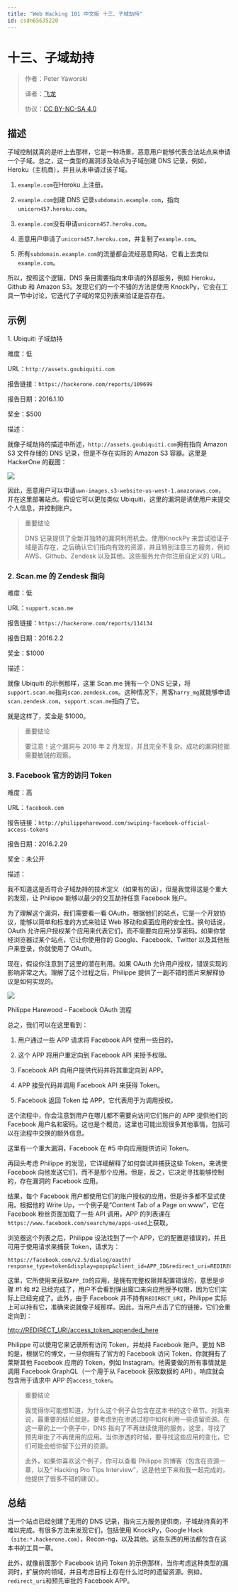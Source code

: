 ```yaml
---
title: "Web Hacking 101 中文版 十三、子域劫持"
id: csdn65635220
---
```


# 十三、子域劫持

> 作者：Peter Yaworski
> 
> 译者：[飞龙](https://github.com/)
> 
> 协议：[CC BY-NC-SA 4.0](http://creativecommons.org/licenses/by-nc-sa/4.0/)

## 描述

子域控制就真的是听上去那样，它是一种场景，恶意用户能够代表合法站点来申请一个子域。总之，这一类型的漏洞涉及站点为子域创建 DNS 记录，例如，Heroku（主机商），并且从未申请过该子域。

1.  `example.com`在Heroku 上注册。

2.  `example.com`创建 DNS 记录`subdomain.example.com`，指向`unicorn457.heroku.com`。

3.  `example.com`没有申请`unicorn457.heroku.com`。

4.  恶意用户申请了`unicorn457.heroku.com`，并复制了`example.com`。

5.  所有`subdomain.example.com`的流量都会流经恶意网站，它看上去类似`example.com`。

所以，按照这个逻辑，DNS 条目需要指向未申请的外部服务，例如 Heroku，Github 和 Amazon S3。发现它们的一个不错的方法是使用 KnockPy，它会在工具一节中讨论，它迭代了子域的常见列表来验证是否存在。

## 示例

1\. Ubiquiti 子域劫持

难度：低

URL：`http://assets.goubiquiti.com`

报告链接：`https://hackerone.com/reports/109699`

报告日期：2016.1.10

奖金：$500

描述：

就像子域劫持的描述中所述，`http://assets.goubiquiti.com`拥有指向 Amazon S3 文件存储的 DNS 记录，但是不存在实际的 Amazon S3 容器。这里是 HackerOne 的截图：

![](../img/5db40a8e85f8a94d86ff9577b5f23606.png)

因此，恶意用户可以申请`uwn-images.s3-website-us-west-1.amazonaws.com`，并在这里部署站点。假设它可以更加类似 Ubiquiti，这里的漏洞是诱使用户来提交个人信息，并控制账户。

> 重要结论
> 
> DNS 记录提供了全新并独特的漏洞利用机会。使用KnockPy 来尝试验证子域是否存在，之后确认它们指向有效的资源，并且特别注意三方服务，例如 AWS、Github、Zendesk 以及其他。这些服务允许你注册自定义的 URL。

### 2\. Scan.me 的 Zendesk 指向

难度：低

URL：`support.scan.me`

报告链接：`https://hackerone.com/reports/114134`

报告日期：2016.2.2

奖金：$1000

描述：

就像 Ubiquiti 的示例那样，这里 Scan.me 拥有一个 DNS 记录，将`support.scan.me`指向`scan.zendesk.com`。这种情况下，黑客`harry_mg`就能够申请`scan.zendesk.com`，`support.scan.me`指向了它。

就是这样了，奖金是 $1000。

> 重要结论
> 
> 要注意！这个漏洞与 2016 年 2 月发现，并且完全不复杂。成功的漏洞挖掘需要敏锐的观察。

### 3\. Facebook 官方的访问 Token

难度：高

URL：`facebook.com`

报告链接：`http://philippeharewood.com/swiping-facebook-official-access-tokens`

报告日期：2016.2.29

奖金：未公开

描述：

我不知道这是否符合子域劫持的技术定义（如果有的话），但是我觉得这是个重大的发现，让 Philippe 能够以最少的交互劫持任意 Facebook 账户。

为了理解这个漏洞，我们需要看一看 OAuth，根据他们的站点，它是一个开放协议，能够以简单和标准的方式来验证 Web 移动和桌面应用的安全性。换句话说，OAuth 允许用户授权某个应用来代表它们，而不需要向应用分享密码。如果你曾经浏览器过某个站点，它让你使用你的 Google、Facebook、Twitter 以及其他账户来登录，你就使用了 OAuth。

现在，假设你注意到了这里的潜在利用。如果 OAuth 允许用户授权，错误实现的影响非常之大。理解了这个过程之后，Philippe 提供了一副不错的图片来解释协议是如何实现的。

![](../img/e4fd6952e779102ab29ba288207e2033.png)

Philippe Harewood - Facebook OAuth 流程

总之，我们可以在这里看到：

1.  用户通过一些 APP 请求将 Facebook API 使用一些目的。

2.  这个 APP 将用户重定向到 Facebook API 来授予权限。

3.  Facebook API 向用户提供代码并将其重定向到 APP。

4.  APP 接受代码并调用 Facebook API 来获得 Token。

5.  Facebook 返回 Token 给 APP，它代表用于为调用授权。

这个流程中，你会注意到用户在哪儿都不需要向访问它们账户的 APP 提供他们的 Facebook 用户名和密码。这也是个概览，这里也可能出现很多其他事情，包括可以在流程中交换的额外信息。

这里有一个重大漏洞，Facebook 在 #5 中向应用提供访问 Token。

再回头考虑 Philippe 的发现，它详细解释了如何尝试并捕获这些 Token，来诱使 Facebook 向他发送它们，而不是那个应用。但是，反之，它决定寻找能够控制的，存在漏洞的 Facebook 应用。

结果，每个 Facebook 用户都使用它们的账户授权的应用，但是许多都不显式使用。根据他的 Write Up，一个例子是“Content Tab of a Page on www”，它在 Facebook 粉丝页面加载了一些 API 调用。APP 的列表课在`https://www.facebook.com/search/me/apps-used`上获取。

浏览器这个列表之后，Philippe 设法找到了一个 APP，它的配置是错误的，并且可用于使用请求来捕获 Token，请求为：

```
https://facebook.com/v2.5/dialog/oauth?response_type=token&display=popup&client_id=APP_ID&redirect_uri=REDIRECT_URI
```

这里，它所使用来获取`APP_ID`的应用，是拥有完整权限并配置错误的，意思是步骤 #1 和 #2 已经完成了，用户不会看到弹出窗口来向应用授予权限，因为它们实际上已经完成了。此外，由于 Facebook 并不持有`REDIRECT_URI`，Philippe 实际上可以持有它，准确来说就像子域那样。因此，当用户点击了它的链接，它们会重定向到：

[http://REDIRECT_URI/access_token_appended_here](http://REDIRECT_URI/access_token_appended_here)

Philippe 可以使用它来记录所有访问 Token，并劫持 Facebook 账户。更加 NB 的是，根据它的博文，一旦你拥有了官方的 Facebook 访问 Token，你就拥有了莱斯其他 Facebook 应用的 Token，例如 Instagram。他需要做的所有事情就是调用 Facebook GraphQL（一个用于从 Facebook 获取数据的 API），响应就会包含用于请求中 APP 的`access_token`。

> 重要结论
> 
> 我觉得你可能想知道，为什么这个例子会包含在这本书的这个章节。对我来说，最重要的结论就是。要考虑到在渗透过程中如何利用一些遗留资源。在这一章的上一个例子中，DNS 指向了不再继续使用的服务。这里，寻找了预先审批了不再使用的应用。当你渗透的时候，要寻找这些应用的变化，它们可能会给你留下公开的资源。
> 
> 此外，如果你喜欢这个例子，你可以查看 Philippe 的博客（包含在资源一章，以及“ Hacking Pro Tips Interview”，这是他坐下来和我一起完成的，他提供了很多不错的建议）。

## 总结

当一个站点已经创建了无用的 DNS 记录，指向三方服务提供商，子域劫持真的不难以完成。有很多方法来发现它们，包括使用 KnockPy，Google Hack（`site:*.hackerone.com`），Recon-ng，以及其他。这些东西的用法都包含在这本书的工具一章。

此外，就像前面那个 Facebook 访问 Token 的示例那样，当你考虑这种类型的漏洞时，扩展你的领域，并且考虑目标上存在什么过时的遗留资源。例如，`redirect_uri`和预先审批的 Facebook APP。
